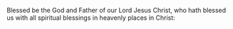 Blessed be the God and Father of our Lord Jesus Christ, who hath blessed us with all spiritual blessings in heavenly places in Christ:
